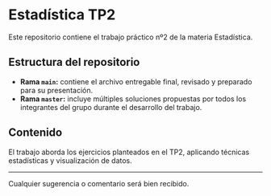 # Estadística TP2

Este repositorio contiene el trabajo práctico nº2 de la materia Estadística.

## Estructura del repositorio

- **Rama `main`:** contiene el archivo entregable final, revisado y preparado para su presentación.
- **Rama `master`:** incluye múltiples soluciones propuestas por todos los integrantes del grupo durante el desarrollo del trabajo.

## Contenido

El trabajo aborda los ejercicios planteados en el TP2, aplicando técnicas estadísticas y visualización de datos.

---

Cualquier sugerencia o comentario será bien recibido.
